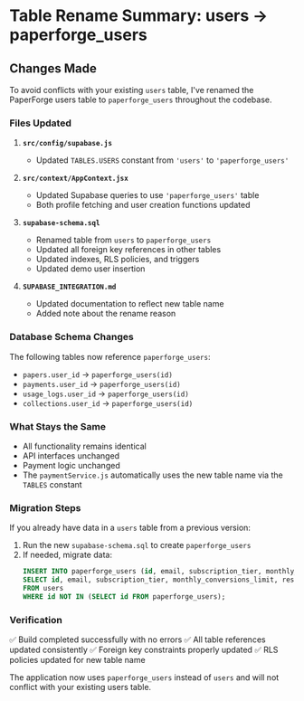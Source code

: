 # Table Rename Summary: users → paperforge_users

## Changes Made

To avoid conflicts with your existing `users` table, I've renamed the PaperForge users table to `paperforge_users` throughout the codebase.

### Files Updated

1. **`src/config/supabase.js`**
   - Updated `TABLES.USERS` constant from `'users'` to `'paperforge_users'`

2. **`src/context/AppContext.jsx`**
   - Updated Supabase queries to use `'paperforge_users'` table
   - Both profile fetching and user creation functions updated

3. **`supabase-schema.sql`**
   - Renamed table from `users` to `paperforge_users`
   - Updated all foreign key references in other tables
   - Updated indexes, RLS policies, and triggers
   - Updated demo user insertion

4. **`SUPABASE_INTEGRATION.md`**
   - Updated documentation to reflect new table name
   - Added note about the rename reason

### Database Schema Changes

The following tables now reference `paperforge_users`:

- `papers.user_id` → `paperforge_users(id)`
- `payments.user_id` → `paperforge_users(id)`
- `usage_logs.user_id` → `paperforge_users(id)`
- `collections.user_id` → `paperforge_users(id)`

### What Stays the Same

- All functionality remains identical
- API interfaces unchanged
- Payment logic unchanged
- The `paymentService.js` automatically uses the new table name via the `TABLES` constant

### Migration Steps

If you already have data in a `users` table from a previous version:

1. Run the new `supabase-schema.sql` to create `paperforge_users`
2. If needed, migrate data:
   ```sql
   INSERT INTO paperforge_users (id, email, subscription_tier, monthly_conversions_limit, research_interests, preferred_frameworks)
   SELECT id, email, subscription_tier, monthly_conversions_limit, research_interests, preferred_frameworks
   FROM users 
   WHERE id NOT IN (SELECT id FROM paperforge_users);
   ```

### Verification

✅ Build completed successfully with no errors
✅ All table references updated consistently
✅ Foreign key constraints properly updated
✅ RLS policies updated for new table name

The application now uses `paperforge_users` instead of `users` and will not conflict with your existing users table.